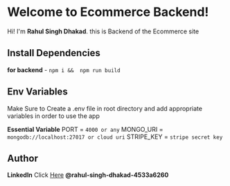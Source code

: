 ﻿# Welcome to Ecommerce Backend!

Hi! I'm **Rahul Singh Dhakad**. this is Backend of the Ecommerce site

## Install Dependencies

**for backend**  - `npm i &&  npm run build`

## Env Variables

Make Sure to Create a .env file in root directory and add appropriate variables in order to use the app

**Essential Variable**
PORT = `4000 or any`
MONGO_URI = `mongodb://localhost:27017 or cloud uri`
STRIPE_KEY = `stripe secret key`

## Author
**LinkedIn** Click [Here](https://www.linkedin.com/in/rahul-singh-dhakad-4533a6260/) **@rahul-singh-dhakad-4533a6260**

